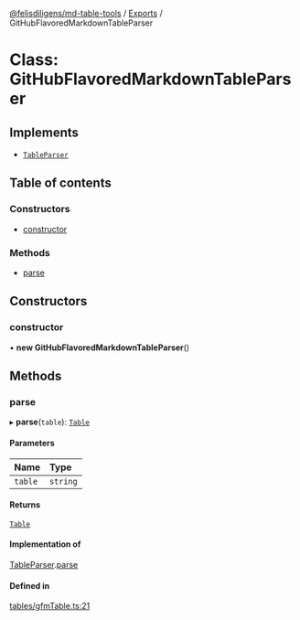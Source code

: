 [@felisdiligens/md-table-tools](../README.md) / [Exports](../modules.md) / GitHubFlavoredMarkdownTableParser

# Class: GitHubFlavoredMarkdownTableParser

## Implements

- [`TableParser`](../interfaces/TableParser.md)

## Table of contents

### Constructors

- [constructor](GitHubFlavoredMarkdownTableParser.md#constructor)

### Methods

- [parse](GitHubFlavoredMarkdownTableParser.md#parse)

## Constructors

### constructor

• **new GitHubFlavoredMarkdownTableParser**()

## Methods

### parse

▸ **parse**(`table`): [`Table`](Table.md)

#### Parameters

| Name | Type |
| :------ | :------ |
| `table` | `string` |

#### Returns

[`Table`](Table.md)

#### Implementation of

[TableParser](../interfaces/TableParser.md).[parse](../interfaces/TableParser.md#parse)

#### Defined in

[tables/gfmTable.ts:21](https://github.com/FelisDiligens/md-table-tools/blob/4fd20a3/src/tables/gfmTable.ts#L21)
